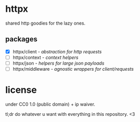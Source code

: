 # httpx

shared http goodies for the lazy ones.

## packages

* [x] httpx/client - *abstraction for http requests*
* [ ] httpx/context - *context helpers*
* [ ] httpx/json - *helpers for large json payloads*
* [ ] httpx/middleware - *agnostic wrappers for client/requests*

# license

under CC0 1.0 (public domain) + ip waiver.

tl;dr do whatever u want with everything in this repository. <3

